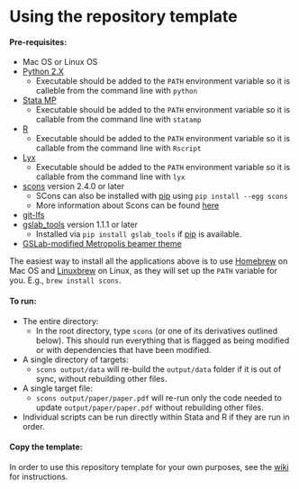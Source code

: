 Using the repository template
=============================

#### Pre-requisites:
 - Mac OS or Linux OS
 - [Python 2.X](https://www.python.org)
    - Executable should be added to the `PATH` environment variable so it is calleble from the command line with `python`
 - [Stata MP](http://www.stata.com/statamp/)
    - Executable should be added to the `PATH` environment variable so it is callable from the command line with `statamp`
 - [R](https://www.r-project.org/)
    - Executable should be added to the `PATH` environment variable so it is callable from the command line with `Rscript`
 - [Lyx](https://www.lyx.org/)
    - Executable should be added to the `PATH` environment variable so it is callable from the command line with `lyx`
 - [scons](http://scons.org/) version 2.4.0 or later
    - SCons can also be installed with [pip](https://pip.pypa.io/en/stable/) using `pip install --egg scons`
    - More information about Scons can be found [here](https://github.com/gslab-econ/ra-manual/wiki/SCons)
 - [git-lfs](https://git-lfs.github.com/)
 - [gslab_tools](https://pypi.python.org/pypi/GSLab_Tools) version 1.1.1 or later
    - Installed via `pip install gslab_tools` if [pip](https://pip.pypa.io/en/stable/) is available. 
 - [GSLab-modified Metropolis beamer theme](https://github.com/gslab-econ/gslab_latex)

The easiest way to install all the applications above is to use [Homebrew](http://brew.sh/) on Mac OS and [Linuxbrew](http://linuxbrew.sh/) on Linux, as they will set up the `PATH` variable for you.
E.g., `brew install scons`.

#### To run:
 - The entire directory:
    - In the root directory, type `scons` (or one of its derivatives outlined below). This should run everything that is flagged as being modified or with dependencies that have been modified.
 - A single directory of targets:
    - `scons output/data` will re-build the `output/data` folder if it is out of sync, without rebuilding other files.
 - A single target file:
    - `scons output/paper/paper.pdf` will re-run only the code needed to update `output/paper/paper.pdf` without rebuilding other files.
 - Individual scripts can be run directly within Stata and R if they are run in order.

#### Copy the template:
In order to use this repository template for your own purposes, see the [wiki](https://github.com/gslab-econ/template/wiki) for instructions.
